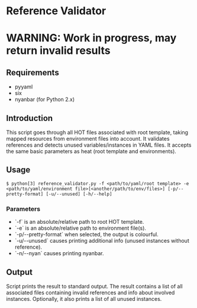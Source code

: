 Reference Validator
===================

<h1>WARNING: Work in progress, may return invalid results </h1>

<h2> Requirements </h2>

 - pyyaml
 - six
 - nyanbar (for Python 2.x)

<h2> Introduction </h2>

This script goes through all HOT files associated with root template, taking mapped resources from environment files into account. It validates references and detects unused variables/instances in YAML files. It accepts the same basic parameters as heat (root template and environments).

<h2> Usage </h2>

    $ python[3] reference_validator.py -f <path/to/yaml/root template> -e <path/to/yaml/environment file>[<another/path/to/env/files>] [-p/--pretty-format] [-u/--unused] [-h/--help]

<h3> Parameters </h3>
<ul>
<li> `-f` is an absolute/relative path to root HOT template. </li>
<li> `-e` is an absolute/relative path to environment file(s). </li>
<li> `-p/--pretty-format` when selected, the output is colourful. </li>
<li> `-u/--unused` causes printing additional info (unused instances without reference).</li>
<li> `-n/--nyan` causes printing nyanbar.</li>
</ul>

<h2> Output </h2>

Script prints the result to standard output. The result contains a list of all associated files containing invalid references and info about involved instances. Optionally, it also prints a list of all unused instances.
